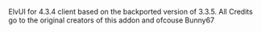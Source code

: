 ElvUI for 4.3.4 client based on the backported version of 3.3.5.
All Credits go to the original creators of this addon and ofcouse Bunny67
